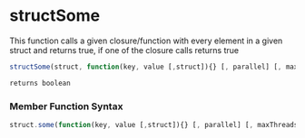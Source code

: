 # structSome

This function calls a given closure/function with every element in a given struct and returns true, if one of the closure calls returns true

```javascript
structSome(struct, function(key, value [,struct]){} [, parallel] [, maxThreads])
```

```javascript
returns boolean
```
### Member Function Syntax

```javascript
struct.some(function(key, value [,struct]){} [, parallel] [, maxThreads])
```
